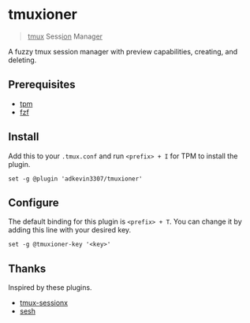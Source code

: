 # tmuxioner

> <u>tmux</u> Sess<u>ion</u> Manag<u>er</u>

A fuzzy tmux session manager with preview capabilities, creating, and deleting.

## Prerequisites

- [tpm](https://github.com/tmux-plugins/tpm)
- [fzf](https://github.com/junegunn/fzf)

## Install

Add this to your `.tmux.conf` and run `<prefix> + I` for TPM to install the plugin.

```
set -g @plugin 'adkevin3307/tmuxioner'
```

## Configure

The default binding for this plugin is `<prefix> + T`. You can change it by adding this line with your desired key.

```
set -g @tmuxioner-key '<key>'
```

## Thanks

Inspired by these plugins.

- [tmux-sessionx](https://github.com/omerxx/tmux-sessionx)
- [sesh](https://github.com/joshmedeski/sesh)

